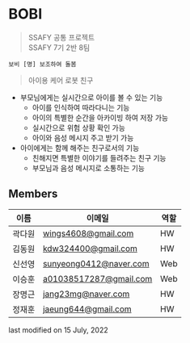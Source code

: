 # BOBI
> SSAFY 공통 프로젝트  
> SSAFY 7기 2반 8팀

`보비 [명] 보조하여 돌봄`
> 아이용 케어 로봇 친구

- 부모님에게는 실시간으로 아이를 볼 수 있는 기능
    - 아이를 인식하여 따라다니는 기능
    - 아이의 특별한 순간을 아카이빙 하여 저장 가능
    - 실시간으로 위험 상황 확인 가능
    - 아이와 음성 메시지 주고 받기 가능
- 아이에게는 함께 해주는 친구로서의 기능
    - 친해지면 특별한 이야기를 들려주는 친구 기능
    - 부모님과 음성 메시지로 소통하는 기능

## Members
|이름 | 이메일 | 역할 |
|---|---|---|
|곽다원 | wings4608@gmail.com | HW |
|김동원 | kdw324400@gmail.com | HW |
|신선영 | sunyeong0412@naver.com | Web |
|이승훈 | a01038517287@gmail.com | Web |
|장명근 | jang23mg@naver.com | HW|
|정재훈 | jaeung644@gmail.com | HW|

last modified on 15 July, 2022
